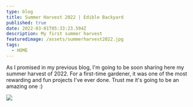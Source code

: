 ```yaml
---
type: blog
title: Summer Harvest 2022 | Edible Backyard
published: true
date: 2022-03-01T05:33:23.594Z
description: My first summer harvest
featuredimage: /assets/summerharvest2022.jpg
tags:
  - HOME
---
```

As I promised in my previous blog, I'm going to be soon sharing here my summer harvest of 2022. For a first-time gardener, it was one of the most rewarding and fun projects I've ever done. Trust me it's going to be an amazing one :) 

![](/assets/img_6992.jpg)